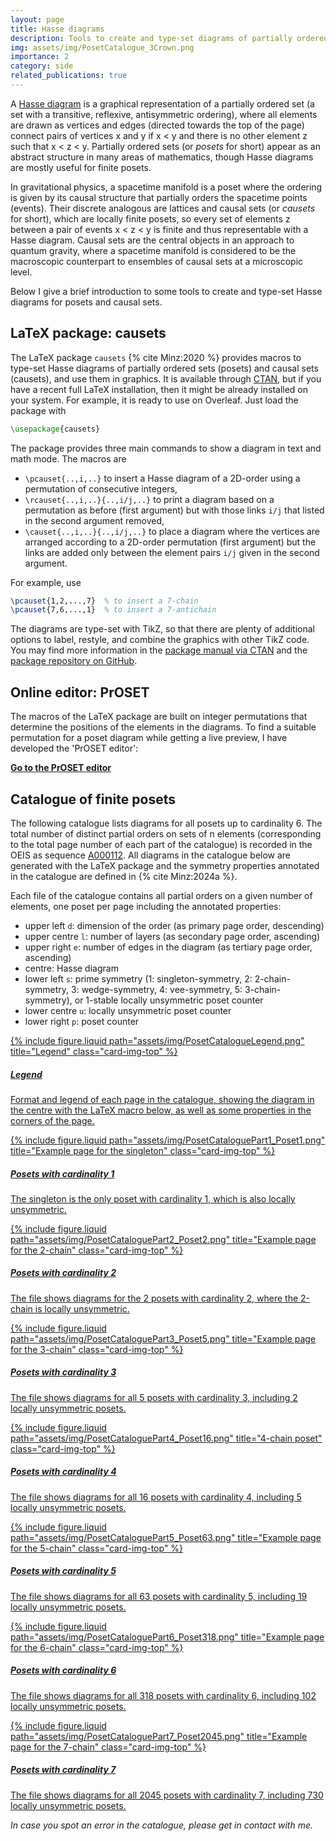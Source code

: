 ```yaml
---
layout: page
title: Hasse diagrams
description: Tools to create and type-set diagrams of partially ordered sets and causal sets
img: assets/img/PosetCatalogue_3Crown.png
importance: 2
category: side
related_publications: true
---
```


A [Hasse diagram](https://en.wikipedia.org/wiki/Hasse_diagram) is a graphical representation of a partially ordered set (a set with a transitive, reflexive, antisymmetric ordering), where all elements are drawn as vertices and edges (directed towards the top of the page) connect pairs of vertices x and y if x < y and there is no other element z such that x < z < y.
Partially ordered sets (or _posets_ for short) appear as an abstract structure in many areas of mathematics, though Hasse diagrams are mostly useful for finite posets.

In gravitational physics, a spacetime manifold is a poset where the ordering is given by its causal structure that partially orders the spacetime points (events).
Their discrete analogous are lattices and causal sets (or _causets_ for short), which are locally finite posets, so every set of elements z between a pair of events x < z < y is finite and thus representable with a Hasse diagram.
Causal sets are the central objects in an approach to quantum gravity, where a spacetime manifold is considered to be the macroscopic counterpart to ensembles of causal sets at a microscopic level.

Below I give a brief introduction to some tools to create and type-set Hasse diagrams for posets and causal sets.

## LaTeX package: causets

The LaTeX package `causets` {% cite Minz:2020 %} provides macros to type-set Hasse diagrams of partially ordered sets (posets) and causal sets (causets), and use them in graphics.
It is available through [CTAN](https://ctan.org/pkg/causets), but if you have a recent full LaTeX installation, then it might be already installed on your system.
For example, it is ready to use on Overleaf.
Just load the package with

```tex
\usepackage{causets}
```

The package provides three main commands to show a diagram in text and math mode.
The macros are

- `\pcauset{..,i,..}` to insert a Hasse diagram of a 2D-order using a permutation of consecutive integers,
- `\rcauset{..,i,..}{..,i/j,..}` to print a diagram based on a permutation as before (first argument) but with those links `i/j` that listed in the second argument removed,
- `\causet{..,i,..}{..,i/j,..}` to place a diagram where the vertices are arranged according to a 2D-order permutation (first argument) but the links are added only between the element pairs `i/j` given in the second argument.

For example, use

```tex
\pcauset{1,2,...,7}  % to insert a 7-chain
\pcauset{7,6,...,1}  % to insert a 7-antichain
```

The diagrams are type-set with TikZ, so that there are plenty of additional options to label, restyle, and combine the graphics with other TikZ code.
You may find more information in the [package manual via CTAN](http://mirrors.ctan.org/graphics/pgf/contrib/causets/causets.pdf) and the [package repository on GitHub](https://github.com/c-minz/LaTeX-causets).

## Online editor: PrOSET

The macros of the LaTeX package are built on integer permutations that determine the positions of the elements in the diagrams.
To find a suitable permutation for a poset diagram while getting a live preview, I have developed the 'PrOSET editor':

**[Go to the PrOSET editor](/assets/html/proset-editor.html)**

## Catalogue of finite posets

The following catalogue lists diagrams for all posets up to cardinality 6.
The total number of distinct partial orders on sets of n elements (corresponding to the total page number of each part of the catalogue) is recorded in the OEIS as sequence [A000112](https://oeis.org/A000112).
All diagrams in the catalogue below are generated with the LaTeX package and the symmetry properties annotated in the catalogue are defined in {% cite Minz:2024a %}.

Each file of the catalogue contains all partial orders on a given number of elements, one poset per page including the annotated properties:

- upper left `d`: dimension of the order (as primary page order, descending)
- upper centre `l`: number of layers (as secondary page order, ascending)
- upper right `e`: number of edges in the diagram (as tertiary page order, ascending)
- centre: Hasse diagram
- lower left `s`: prime symmetry (1: singleton-symmetry, 2: 2-chain-symmetry, 3: wedge-symmetry, 4: vee-symmetry, 5: 3-chain-symmetry),
  or 1-stable locally unsymmetric poset counter
- lower centre `u`: locally unsymmetric poset counter
- lower right `p`: poset counter

<p>
<div class="container">
<div class="row row-cols-1 row-cols-sm-2 row-cols-md-3 row-cols-lg-4">
  <div class="col">
    <a href="/assets/pdf/PosetCatalogueLegend.pdf">
      <div class="card mb-3 hoverable">
        {% include figure.liquid path="assets/img/PosetCatalogueLegend.png" title="Legend" class="card-img-top" %}
        <div class="card-body">
          <h5 class="card-title">Legend</h5>
          <p class="card-text">Format and legend of each page in the catalogue, showing the diagram in the centre with the LaTeX macro below, as well as some properties in the corners of the page.</p>
        </div>
      </div>
    </a>
  </div>
  <div class="col">
    <a href="/assets/pdf/PosetCataloguePart1.pdf">
      <div class="card mb-3 hoverable">
        {% include figure.liquid path="assets/img/PosetCataloguePart1_Poset1.png" title="Example page for the singleton" class="card-img-top" %}
        <div class="card-body">
          <h5 class="card-title">Posets with cardinality 1</h5>
          <p class="card-text">The singleton is the only poset with cardinality 1, which is also locally unsymmetric.</p>
        </div>
      </div>
    </a>
  </div>
  <div class="col">
    <a href="/assets/pdf/PosetCataloguePart2.pdf">
      <div class="card mb-3 hoverable">
        {% include figure.liquid path="assets/img/PosetCataloguePart2_Poset2.png" title="Example page for the 2-chain" class="card-img-top" %}
        <div class="card-body">
          <h5 class="card-title">Posets with cardinality 2</h5>
          <p class="card-text">The file shows diagrams for the 2 posets with cardinality 2, where the 2-chain is locally unsymmetric.</p>
        </div>
      </div>
    </a>
  </div>
  <div class="col">
    <a href="/assets/pdf/PosetCataloguePart3.pdf">
      <div class="card mb-3 hoverable">
        {% include figure.liquid path="assets/img/PosetCataloguePart3_Poset5.png" title="Example page for the 3-chain" class="card-img-top" %}
        <div class="card-body">
          <h5 class="card-title">Posets with cardinality 3</h5>
          <p class="card-text">The file shows diagrams for all 5 posets with cardinality 3, including 2 locally unsymmetric posets.</p>
        </div>
      </div>
    </a>
  </div>
  <div class="col">
    <a href="/assets/pdf/PosetCataloguePart4.pdf">
      <div class="card mb-3 hoverable">
        {% include figure.liquid path="assets/img/PosetCataloguePart4_Poset16.png" title="4-chain poset" class="card-img-top" %}
        <div class="card-body">
          <h5 class="card-title">Posets with cardinality 4</h5>
          <p class="card-text">The file shows diagrams for all 16 posets with cardinality 4, including 5 locally unsymmetric posets.</p>
        </div>
      </div>
    </a>
  </div>
  <div class="col">
    <a href="/assets/pdf/PosetCataloguePart5.pdf">
      <div class="card mb-3 hoverable">
        {% include figure.liquid path="assets/img/PosetCataloguePart5_Poset63.png" title="Example page for the 5-chain" class="card-img-top" %}
        <div class="card-body">
          <h5 class="card-title">Posets with cardinality 5</h5>
          <p class="card-text">The file shows diagrams for all 63 posets with cardinality 5, including 19 locally unsymmetric posets.</p>
        </div>
      </div>
    </a>
  </div>
  <div class="col">
    <a href="/assets/pdf/PosetCataloguePart6.pdf">
      <div class="card mb-3 hoverable">
        {% include figure.liquid path="assets/img/PosetCataloguePart6_Poset318.png" title="Example page for the 6-chain" class="card-img-top" %}
        <div class="card-body">
          <h5 class="card-title">Posets with cardinality 6</h5>
          <p class="card-text">The file shows diagrams for all 318 posets with cardinality 6, including 102 locally unsymmetric posets.</p>
        </div>
      </div>
    </a>
  </div>
  <div class="col">
    <a href="/assets/pdf/PosetCataloguePart7.pdf">
      <div class="card mb-3 hoverable">
        {% include figure.liquid path="assets/img/PosetCataloguePart7_Poset2045.png" title="Example page for the 7-chain" class="card-img-top" %}
        <div class="card-body">
          <h5 class="card-title">Posets with cardinality 7</h5>
          <p class="card-text">The file shows diagrams for all 2045 posets with cardinality 7, including 730 locally unsymmetric posets.</p>
        </div>
      </div>
    </a>
  </div>
</div>
</div>
</p>

_In case you spot an error in the catalogue, please get in contact with me._
